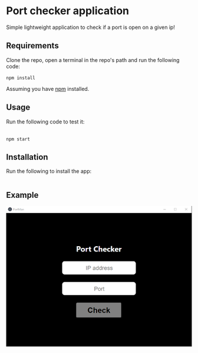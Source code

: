 # Port checker application

Simple lightweight application to check if a port is open on a given ip!

## Requirements
Clone the repo, open a terminal in the repo's path and run the following code:
```
npm install
```
Assuming you have [npm](https://www.npmjs.com) installed.

## Usage

Run the following code to test it:

```

npm start

```
## Installation

Run the following to install the app:

```

```

## Example
<p align="center">
  <img src="img/img1.png" /> 
</p>
